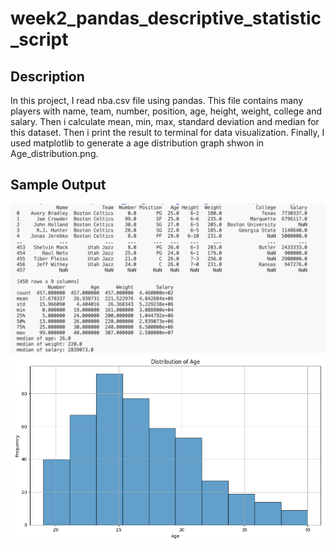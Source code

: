 # week2_pandas_descriptive_statistic_script

## Description
In this project, I read nba.csv file using pandas. This file contains many players with name, team, number, position, age, height, weight, college and salary. Then i calculate mean, min, max, standard deviation and median for this dataset. Then i print the result to terminal for data visualization. Finally, I used matplotlib to generate a age distribution graph shwon in Age_distribution.png.

## Sample Output
![result](sample.png)
![Age_distribution](Age_distribution.png)
